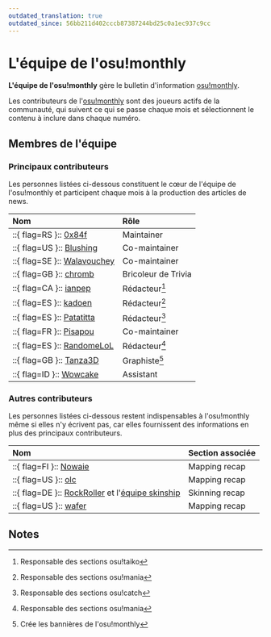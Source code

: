 ```yaml
---
outdated_translation: true
outdated_since: 56bb211d402cccb87387244bd25c0a1ec937c9cc
---
```


# L'équipe de l'osu!monthly

**L'équipe de l'osu!monthly** gère le bulletin d'information [osu!monthly](/wiki/Community/osu!monthly).

Les contributeurs de l'[osu!monthly](/wiki/Community/osu!monthly) sont des joueurs actifs de la communauté, qui suivent ce qui se passe chaque mois et sélectionnent le contenu à inclure dans chaque numéro.

## Membres de l'équipe

### Principaux contributeurs

Les personnes listées ci-dessous constituent le cœur de l'équipe de l'osu!monthly et participent chaque mois à la production des articles de news.

| Nom | Rôle |
| :-- | :-- |
| ::{ flag=RS }:: [0x84f](https://osu.ppy.sh/users/7944724) | Maintainer |
| ::{ flag=US }:: [Blushing](https://osu.ppy.sh/users/5927823) | Co-maintainer |
| ::{ flag=SE }:: [Walavouchey](https://osu.ppy.sh/users/5773079) | Co-maintainer |
| ::{ flag=GB }:: [chromb](https://osu.ppy.sh/users/10238680) | Bricoleur de Trivia |
| ::{ flag=CA }:: [ianpep](https://osu.ppy.sh/users/7699030) | Rédacteur[^task-taiko] |
| ::{ flag=ES }:: [kadoen](https://osu.ppy.sh/users/12780575) | Rédacteur[^task-mania] |
| ::{ flag=ES }:: [Patatitta](https://osu.ppy.sh/users/16294034) | Rédacteur[^task-catch] |
| ::{ flag=FR }:: [Pisapou](https://osu.ppy.sh/users/16640021) | Co-maintainer |
| ::{ flag=ES }:: [RandomeLoL](https://osu.ppy.sh/users/7080063) | Rédacteur[^task-mania] |
| ::{ flag=GB }:: [Tanza3D](https://osu.ppy.sh/users/10379965) | Graphiste[^task-Tanza3D] |
| ::{ flag=ID }:: [Wowcake](https://osu.ppy.sh/users/16121851) | Assistant |

### Autres contributeurs

Les personnes listées ci-dessous restent indispensables à l'osu!monthly même si elles n'y écrivent pas, car elles fournissent des informations en plus des principaux contributeurs.

| Nom | Section associée |
| :-- | :-- |
| ::{ flag=FI }:: [Nowaie](https://osu.ppy.sh/users/5428909) | Mapping recap |
| ::{ flag=US }:: [olc](https://osu.ppy.sh/users/7081160) | Mapping recap |
| ::{ flag=DE }:: [RockRoller](https://osu.ppy.sh/users/8388854) et l'[équipe skinship](https://skinship.xyz/) | Skinning recap |
| ::{ flag=US }:: [wafer](https://osu.ppy.sh/users/9416836) | Mapping recap |

## Notes

[^task-taiko]: Responsable des sections osu!taiko
[^task-mania]: Responsable des sections osu!mania
[^task-catch]: Responsable des sections osu!catch
[^task-Tanza3D]: Crée les bannières de l'osu!monthly

